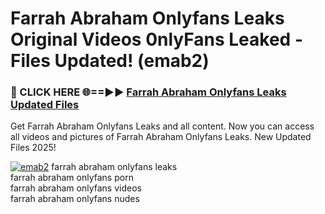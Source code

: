 # Farrah Abraham Onlyfans Leaks Original Videos 0nlyFans Leaked - Files Updated! (emab2)

<h3>🔴 CLICK HERE 🌐==►► <a href="https://wtach.club/leakvideo/" rel="nofollow">Farrah Abraham Onlyfans Leaks Updated Files</a></h3>

Get Farrah Abraham Onlyfans Leaks and all content. Now you can access all videos and pictures of Farrah Abraham Onlyfans Leaks. New Updated Files 2025!

[![emab2](https://i.imgur.com/PQ7UWWw.gif)](https://wtach.club/leakvideo/)
farrah abraham onlyfans leaks<br>
farrah abraham onlyfans porn<br>
farrah abraham onlyfans videos<br>
farrah abraham onlyfans nudes
